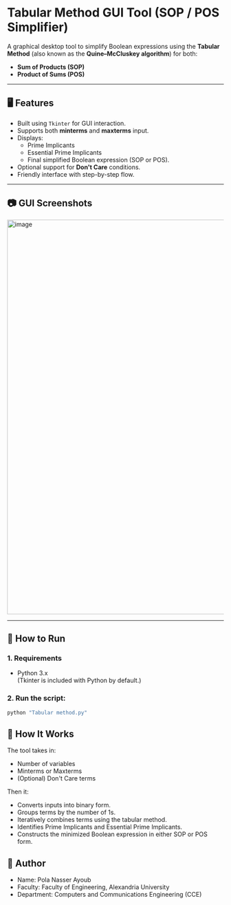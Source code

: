 # Tabular Method GUI Tool (SOP / POS Simplifier)

A graphical desktop tool to simplify Boolean expressions using the **Tabular Method** (also known as the **Quine–McCluskey algorithm**) for both:
- **Sum of Products (SOP)**
- **Product of Sums (POS)**

---

## 🖥️ Features

- Built using `Tkinter` for GUI interaction.
- Supports both **minterms** and **maxterms** input.
- Displays:
  - Prime Implicants
  - Essential Prime Implicants
  - Final simplified Boolean expression (SOP or POS).
- Optional support for **Don't Care** conditions.
- Friendly interface with step-by-step flow.

---

## 📷 GUI Screenshots

<img width="1277" height="918" alt="image" src="https://github.com/user-attachments/assets/4387d2d1-18f5-4218-8e14-318aeadc5ea7" />

---

## 🚀 How to Run

### 1. Requirements

- Python 3.x  
(Tkinter is included with Python by default.)

### 2. Run the script:

```bash
python "Tabular method.py"
```

## 🧠 How It Works

The tool takes in:  
- Number of variables  
- Minterms or Maxterms  
- (Optional) Don't Care terms  

Then it:  
- Converts inputs into binary form.  
- Groups terms by the number of 1s.  
- Iteratively combines terms using the tabular method.  
- Identifies Prime Implicants and Essential Prime Implicants.  
- Constructs the minimized Boolean expression in either SOP or POS form.

## 👤 Author

- Name: Pola Nasser Ayoub  
- Faculty: Faculty of Engineering, Alexandria University  
- Department: Computers and Communications Engineering (CCE)
